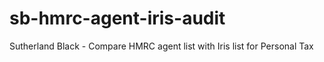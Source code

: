 # sb-hmrc-agent-iris-audit
Sutherland Black - Compare HMRC agent list with Iris list for Personal Tax
